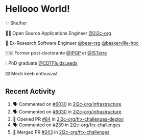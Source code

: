 # Hellooo World!

✨ She/her

👩‍💻 Open Source Applications Engineer [@2i2c-org](https://2i2c.org/)

🐻 Ex-Research Software Engineer [@bear-rsg](https://github.com/bear-rsg) [@baskerville-hpc](https://github.com/baskerville-hpc) 

🇫🇷 Former post-doctorante [@IPGP](https://github.com/IPGP) et [@ISTerre](https://www.isterre.fr/) 

💧 PhD graduate [@CDTFluidsLeeds](https://fluid-dynamics.leeds.ac.uk/) 

⌨️ Mech keeb enthusiast 

## Recent Activity 

<!--START_SECTION:activity-->
1. 🗣 Commented on [#6030](https://github.com/2i2c-org/infrastructure/issues/6030#issuecomment-2980335734) in [2i2c-org/infrastructure](https://github.com/2i2c-org/infrastructure)
2. 🗣 Commented on [#6030](https://github.com/2i2c-org/infrastructure/issues/6030#issuecomment-2979681943) in [2i2c-org/infrastructure](https://github.com/2i2c-org/infrastructure)
3. 💪 Opened PR [#84](https://github.com/2i2c-org/frx-challenges-deploy/pull/84) in [2i2c-org/frx-challenges-deploy](https://github.com/2i2c-org/frx-challenges-deploy)
4. 🗣 Commented on [#239](https://github.com/2i2c-org/frx-challenges/pull/239#issuecomment-2977271206) in [2i2c-org/frx-challenges](https://github.com/2i2c-org/frx-challenges)
5. 🎉 Merged PR [#243](https://github.com/2i2c-org/frx-challenges/pull/243) in [2i2c-org/frx-challenges](https://github.com/2i2c-org/frx-challenges)
<!--END_SECTION:activity-->

